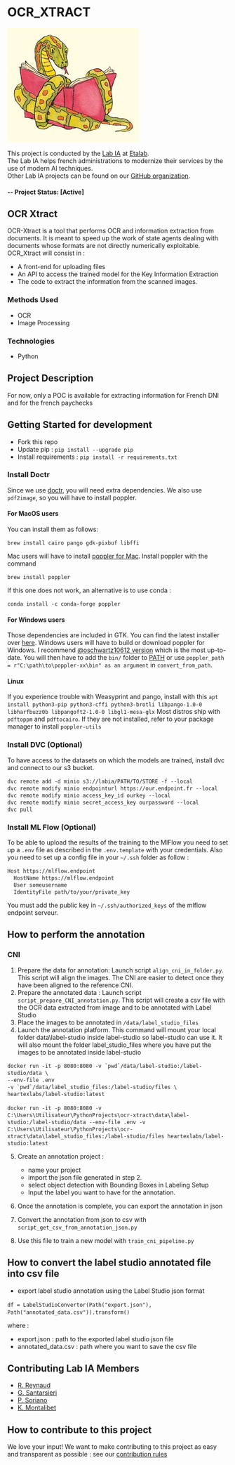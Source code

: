 OCR_XTRACT
====
![LOGO](.github/reading_snake.jpg)

This project is conducted by the [Lab IA](https://www.etalab.gouv.fr/datasciences-et-intelligence-artificielle) at [Etalab](https://www.etalab.gouv.fr/).  
The Lab IA helps french administrations to modernize their services by the use of modern AI techniques.  
Other Lab IA projects can be found on our [GitHub organization](https://github.com/etalab-ia/). 

#### -- Project Status: [Active]

## OCR Xtract
OCR-Xtract is a tool that performs OCR and information extraction from documents. It is meant to speed up the work of state agents dealing with documents whose formats are not directly numerically exploitable. OCR_Xtract will consist in :
- A front-end for uploading files 
- An API to access the trained model for the Key Information Extraction
- The code to extract the information from the scanned images. 

### Methods Used
* OCR
* Image Processing


### Technologies 
* Python

## Project Description 
For now, only a POC is available for extracting information for French DNI and for the french paychecks 

## Getting Started for development
* Fork this repo
* Update pip : `pip install --upgrade pip`
* Install requirements : `pip install -r requirements.txt`

### Install Doctr
Since we use [doctr](https://mindee.github.io/doctr/), you will need extra dependencies.
We also use `pdf2image`, so you will have to install poppler. 

#### For MacOS users
You can install them as follows:
```shell
brew install cairo pango gdk-pixbuf libffi
```
Mac users will have to install [poppler for Mac](http://macappstore.org/poppler/).
Install poppler with the command 
```shell
brew install poppler
``` 
If this one does not work, an alternative is to use conda : 
```shell
conda install -c conda-forge poppler
``` 


#### For Windows users
Those dependencies are included in GTK. You can find the latest installer over [here](https://github.com/tschoonj/GTK-for-Windows-Runtime-Environment-Installer/releases).
Windows users will have to build or download poppler for Windows. I recommend [@oschwartz10612 version](https://github.com/oschwartz10612/poppler-windows/releases/) which is the most up-to-date. You will then have to add the `bin/` folder to [PATH](https://www.architectryan.com/2018/03/17/add-to-the-path-on-windows-10/) or use `poppler_path = r"C:\path\to\poppler-xx\bin" as an argument` in `convert_from_path`.

#### Linux
If you experience trouble with Weasyprint and pango, install with this
```apt install python3-pip python3-cffi python3-brotli libpango-1.0-0 libharfbuzz0b libpangoft2-1.0-0 libgl1-mesa-glx```
Most distros ship with `pdftoppm` and `pdftocairo`. If they are not installed, refer to your package manager to install `poppler-utils`

### Install DVC (Optional)
To have access to the datasets on which the models are trained, install dvc and connect to our s3 bucket.

```shell
dvc remote add -d minio s3://labia/PATH/TO/STORE -f --local
dvc remote modify minio endpointurl https://our.endpoint.fr --local
dvc remote modify minio access_key_id ourkey --local
dvc remote modify minio secret_access_key ourpassword --local
dvc pull
```

### Install ML Flow (Optional)
To be able to upload the results of the training to the MlFlow you need to set up a `.env` file as described in the `.env.template` with your credentials.
Also you need to set up a config file in your `~/.ssh` folder as follow : 

```
Host https://mlflow.endpoint
  HostName https://mlflow.endpoint
  User someusername
  IdentityFile path/to/your/private_key
```
You must add the public key in `~/.ssh/authorized_keys` of the mlflow endpoint serveur. 


## How to perform the annotation
### CNI 
1. Prepare the data for annotation: 
   Launch script `align_cni_in_folder.py`. This script will align the images. The CNI are easier to detect once they have been aligned to the reference CNI.
2. Prepare the annotated data : 
   Launch script `script_prepare_CNI_annotation.py`. This script will create a csv file with the OCR data extracted from image and to be annotated with Label Studio
3. Place the images to be annotated in `/data/label_studio_files` 
4. Launch the annotation platform. This command will mount your local folder data\label-studio inside label-studio so label-studio can use it. 
   It will also mount the folder label_studio_files where you have put the images to be annotated inside label-studio
```
docker run -it -p 8080:8080 -v `pwd`/data/label-studio:/label-studio/data \
--env-file .env
-v `pwd`/data/label_studio_files:/label-studio/files \
heartexlabs/label-studio:latest

docker run -it -p 8080:8080 -v C:\Users\Utilisateur\PythonProjects\ocr-xtract\data\label-studio:/label-studio/data --env-file .env -v C:\Users\Utilisateur\PythonProjects\ocr-xtract\data\label_studio_files:/label-studio/files heartexlabs/label-studio:latest
```

5. Create an annotation project :
   - name your project
   - import the json file generated in step 2.
   - select object detection with Bounding Boxes in Labeling Setup
   - Input the label you want to have for the annotation.

5. Once the annotation is complete, you can export the annotation in json
6. Convert the annotation from json to csv with `script_get_csv_from_annotation_json.py`
7. Use this file to train a new model with ``train_cni_pipeline.py``

## How to convert the label studio annotated file into csv file 

- export label studio annotation using the Label Studio json format 

`df = LabelStudioConvertor(Path("export.json"), Path("annotated_data.csv")).transform()`

where : 
- export.json : path to the exported label studio json file
- annotated_data.csv : path where you want to save the csv file 


## Contributing Lab IA Members
* [R. Reynaud](https://github.com/rob192)
* [G. Santarsieri](https://github.com/giuliasantarsieri)
* [P. Soriano](https://github.com/psorianom)
* [K. Montalibet](https://github.com/orgs/etalab-ia/people/KimMontalibet)

## How to contribute to this project 
We love your input! We want to make contributing to this project as easy and transparent as possible : see our [contribution rules](https://github.com/etalab-ia/ocr-xtract/blob/master/.github/contributing.md)
